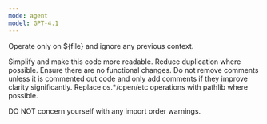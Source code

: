 ```yaml
---
mode: agent
model: GPT-4.1
---
```

Operate only on ${file} and ignore any previous context.

Simplify and make this code more readable.
Reduce duplication where possible.
Ensure there are no functional changes.
Do not remove comments unless it is commented out code 
and only add comments if they improve clarity significantly.
Replace os.*/open/etc operations with pathlib where possible.

DO NOT concern yourself with any import order warnings.